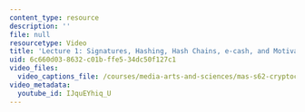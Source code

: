 ```yaml
---
content_type: resource
description: ''
file: null
resourcetype: Video
title: 'Lecture 1: Signatures, Hashing, Hash Chains, e-cash, and Motivation'
uid: 6c660d03-8632-c01b-ffe5-34dc50f127c1
video_files:
  video_captions_file: /courses/media-arts-and-sciences/mas-s62-cryptocurrency-engineering-and-design-spring-2018/lecture-videos/lec1-signatures-hashing-hash-chains-e-cash-and-motivation/IJquEYhiq_U.vtt
video_metadata:
  youtube_id: IJquEYhiq_U
---
```

